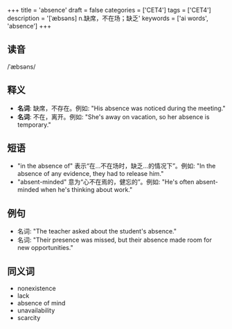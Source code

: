 +++
title = 'absence'
draft = false
categories = ['CET4']
tags = ['CET4']
description = '[ˈæbsəns] n.缺席，不在场；缺乏'
keywords = ['ai words', 'absence']
+++

## 读音
/ˈæbsəns/

## 释义
- **名词**: 缺席，不存在。例如: "His absence was noticed during the meeting."
- **名词**: 不在，离开。例如: "She's away on vacation, so her absence is temporary."

## 短语
- "in the absence of" 表示“在...不在场时，缺乏...的情况下”。例如: "In the absence of any evidence, they had to release him."
- "absent-minded" 意为“心不在焉的，健忘的”。例如: "He's often absent-minded when he's thinking about work."

## 例句
- 名词: "The teacher asked about the student's absence."
- 名词: "Their presence was missed, but their absence made room for new opportunities."

## 同义词
- nonexistence
- lack
- absence of mind
- unavailability
- scarcity
